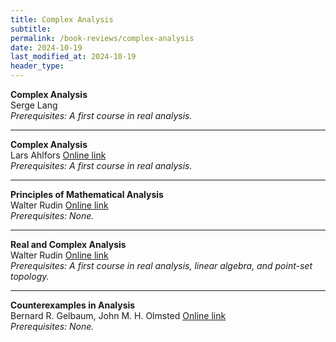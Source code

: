 ```yaml
---
title: Complex Analysis
subtitle: 
permalink: /book-reviews/complex-analysis
date: 2024-10-19
last_modified_at: 2024-10-19
header_type:
---
```


<p class="line-height: 10%">
    <strong>Complex Analysis</strong>
    <br/>
    <span class="text-muted">Serge Lang</span>
    <!-- <a href="">Online link</a> -->
    <br/>
    <span class="text-muted"><i>Prerequisites: A first course in real analysis.</i></span>
</p>

---

<p class="line-height: 10%">
    <strong>Complex Analysis</strong>
    <br/>
    <span class="text-muted">Lars Ahlfors</span>
    <a href="https://mccuan.math.gatech.edu/courses/6321/lars-ahlfors-complex-analysis-third-edition-mcgraw-hill-science_engineering_math-1979.pdf">Online link</a>
    <br/>
    <span class="text-muted"><i>Prerequisites: A first course in real analysis.</i></span>
</p>

---

<p class="line-height: 10%">
    <strong>Principles of Mathematical Analysis</strong>
    <br/>
    <span class="text-muted">Walter Rudin</span>
    <a href="https://david92jackson.neocities.org/images/Principles_of_Mathematical_Analysis-Rudin.pdf">Online link</a>
    <br/>
    <span class="text-muted"><i>Prerequisites: None.</i></span>
</p>

---

<p class="line-height: 10%">
    <strong>Real and Complex Analysis</strong>
    <br/>
    <span class="text-muted">Walter Rudin</span>
    <a href="https://59clc.wordpress.com/wp-content/uploads/2011/01/real-and-complex-analysis.pdf">Online link</a>
    <br/>
    <span class="text-muted"><i>Prerequisites: A first course in real analysis, linear algebra, and point-set topology.</i></span>
</p>

---

<p class="line-height: 10%">
    <strong>Counterexamples in Analysis</strong>
    <br/>
    <span class="text-muted">Bernard R. Gelbaum, John M. H. Olmsted</span>
    <a href="https://faculty.ksu.edu.sa/sites/default/files/_olmsted_1.pdf">Online link</a>
    <br/>
    <span class="text-muted"><i>Prerequisites: None.</i></span>
</p>